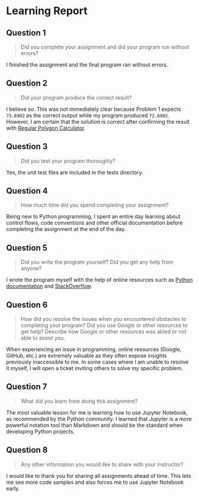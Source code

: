 # Learning Report

## Question 1

> Did you complete your assignment and did your program run without errors?

I finished the assignment and the final program ran without errors.

## Question 2

> Did your program produce the correct result?

I believe so. This was not immediately clear because Problem 1 expects `73.6902`
as the correct output while my program produced `72.6902`. However, I am certain
that the solution is correct after confirming the result with
[Regular Polygon Calculator](https://www.calculatorsoup.com/calculators/geometry-plane/polygon.php).

## Question 3

> Did you test your program thoroughly?

Yes, the unit test files are included in the tests directory.

## Question 4

> How much time did you spend completing your assignment?

Being new to Python programming, I spent an entire day learning about control
flows, code conventions and other official documentation before completing the
assignment at the end of the day.

## Question 5

> Did you write the program yourself? Did you get any help from anyone?

I wrote the program myself with the help of online resources such as
[Python documentation](https://docs.python.org/3/) and [StackOverflow](https://stackoverflow.com/).

## Question 6

> How did you resolve the issues when you encountered obstacles to completing
  your program? Did you use Google or other resources to get help? Describe how
  Google or other resources was abled or not able to assist you.

When experiencing an issue in programming, online resources (Google, GitHub,
etc.) are extremely valuable as they often expose insights previously
inaccessible to me. In some cases where I am unable to resolve it myself, I will
open a ticket inviting others to solve my specific problem.

## Question 7

> What did you learn from doing this assignment?

The most valuable lesson for me is learning how to use Jupyter Notebook, as
recommended by the Python community. I learned that Jupyter is a more powerful
notation tool than Markdown and should be the standard when developing Python
projects.

## Question 8

> Any other information you would like to share with your instructor?

I would like to thank you for sharing all assignments ahead of time. This lets
me see more code samples and also forces me to use Jupyter Notebook early.
